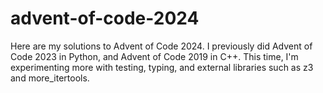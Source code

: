 # advent-of-code-2024
Here are my solutions to Advent of Code 2024. I previously did Advent of Code 2023 in
Python, and Advent of Code 2019 in C++. This time, I'm experimenting more with testing,
typing, and external libraries such as z3 and more_itertools.
